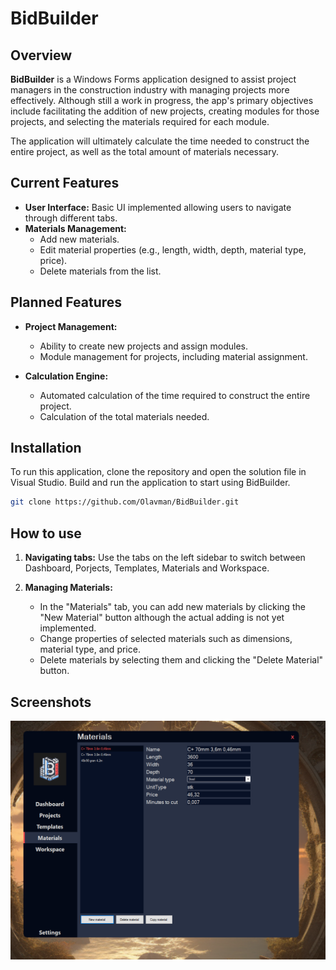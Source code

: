 # BidBuilder

## Overview

**BidBuilder** is a Windows Forms application designed to assist project managers in the construction industry with managing projects more effectively. Although still a work in progress, the app's primary objectives include facilitating the addition of new projects, creating modules for those projects, and selecting the materials required for each module.

The application will ultimately calculate the time needed to construct the entire project, as well as the total amount of materials necessary.

## Current Features

- **User Interface:** Basic UI implemented allowing users to navigate through different tabs.
- **Materials Management:** 
  - Add new materials.
  - Edit material properties (e.g., length, width, depth, material type, price).
  - Delete materials from the list.
  
## Planned Features

- **Project Management:** 
  - Ability to create new projects and assign modules.
  - Module management for projects, including material assignment.
  
- **Calculation Engine:**
  - Automated calculation of the time required to construct the entire project.
  - Calculation of the total materials needed.

## Installation

To run this application, clone the repository and open the solution file in Visual Studio. Build and run the application to start using BidBuilder.

```bash
git clone https://github.com/Olavman/BidBuilder.git
```
## How to use
1. **Navigating tabs:** Use the tabs on the left sidebar to switch between Dashboard, Porjects, Templates, Materials and Workspace.

2. **Managing Materials:**
   - In the "Materials" tab, you can add new materials by clicking the "New Material" button although the actual adding is not yet implemented.
   - Change properties of selected materials such as dimensions, material type, and price.
   - Delete materials by selecting them and clicking the "Delete Material" button.

## Screenshots
![BidBuilder Screenshot](./Assets/Screenshot.PNG)
